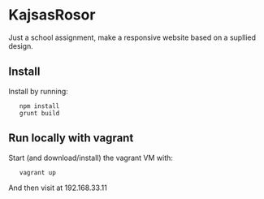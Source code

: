 # KajsasRosor
Just a school assignment, make a responsive website based on a supllied design.

## Install
Install by running:
```
   npm install
   grunt build
```

## Run locally with vagrant
Start (and download/install) the vagrant VM with:
```
   vagrant up
```
And then visit at 192.168.33.11
